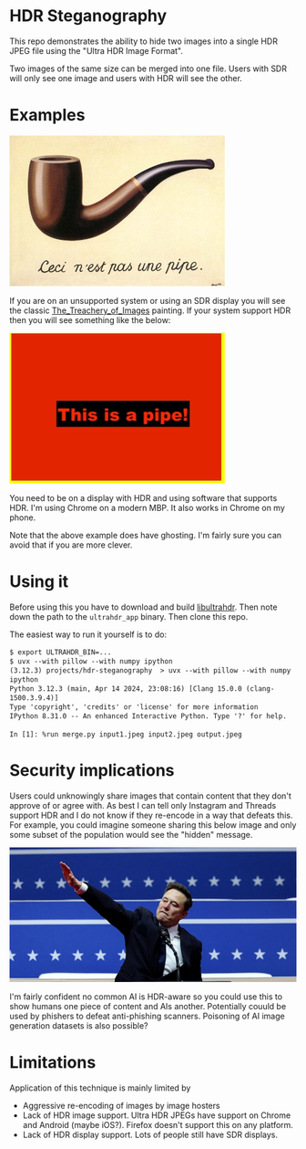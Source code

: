 # HDR Steganography

This repo demonstrates the ability to hide two images into a single HDR JPEG file using the "Ultra HDR Image Format".

Two images of the same size can be merged into one file. Users with SDR will only see one image and users with HDR will see the other.

# Examples

![this is a pipe](pipe_hdr.jpg)

If you are on an unsupported system or using an SDR display you will see the classic [The_Treachery_of_Images](https://en.wikipedia.org/wiki/The_Treachery_of_Images) painting. If your system support HDR then you will see something like the below:

![this is a pipe](this%20is%20a%20pipe.jpg)

You need to be on a display with HDR and using software that supports HDR. I'm using Chrome on a modern MBP. It also works in Chrome on my phone.

Note that the above example does have ghosting. I'm fairly sure you can avoid that if you are more clever.

# Using it

Before using this you have to download and build [libultrahdr](https://github.com/google/libultrahdr/). Then note down the path to the `ultrahdr_app` binary. Then clone this repo.

The easiest way to run it yourself is to do:

```
$ export ULTRAHDR_BIN=...
$ uvx --with pillow --with numpy ipython
(3.12.3) projects/hdr-steganography  > uvx --with pillow --with numpy ipython
Python 3.12.3 (main, Apr 14 2024, 23:08:16) [Clang 15.0.0 (clang-1500.3.9.4)]
Type 'copyright', 'credits' or 'license' for more information
IPython 8.31.0 -- An enhanced Interactive Python. Type '?' for help.

In [1]: %run merge.py input1.jpeg input2.jpeg output.jpeg

```

# Security implications

Users could unknowingly share images that contain content that they don't approve of or agree with. As best I can tell only Instagram and Threads support HDR and I do not know if they re-encode in a way that defeats this. For example, you could imagine someone sharing this below image and only some subset of the population would see the "hidden" message.

![elon](elon_hdr.jpg)

I'm fairly confident no common AI is HDR-aware so you could use this to show humans one piece of content and AIs another. Potentially couuld be used by phishers to defeat anti-phishing scanners. Poisoning of AI image generation datasets is also possible?

# Limitations

Application of this technique is mainly limited by

- Aggressive re-encoding of images by image hosters
- Lack of HDR image support. Ultra HDR JPEGs have support on Chrome and Android (maybe iOS?). Firefox doesn't support this on any platform.
- Lack of HDR display support. Lots of people still have SDR displays.
